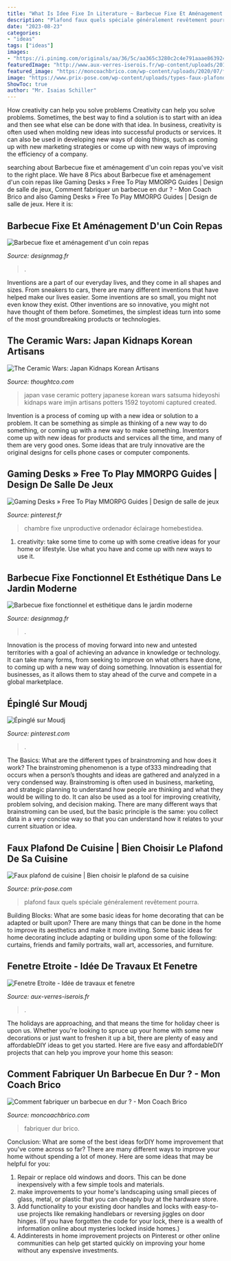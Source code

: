 ```yaml
---
title: "What Is Idee Fixe In Literature ~ Barbecue Fixe Et Aménagement D&#039;un Coin Repas"
description: "Plafond faux quels spéciale généralement revêtement pourra"
date: "2023-08-23"
categories:
- "ideas"
tags: ["ideas"]
images:
- "https://i.pinimg.com/originals/aa/36/5c/aa365c3280c2c4e791aaae8639243311.jpg"
featuredImage: "http://www.aux-verres-iserois.fr/wp-content/uploads/2019/08/65139517-couloir-lumineux-prC3A8s-de-l-escalier-avec-main-courante-minimaliste-fenC3AAtre-C3A9troite-et-le-lustre-2.jpg"
featured_image: "https://moncoachbrico.com/wp-content/uploads/2020/07/fabriquer-un-barbecue.jpg"
image: "https://www.prix-pose.com/wp-content/uploads/types-faux-plafond-cuisine.jpg"
ShowToc: true
author: "Mr. Isaias Schiller"
---
```



How creativity can help you solve problems
Creativity can help you solve problems. Sometimes, the best way to find a solution is to start with an idea and then see what else can be done with that idea. In business, creativity is often used when molding new ideas into successful products or services. It can also be used in developing new ways of doing things, such as coming up with new marketing strategies or come up with new ways of improving the efficiency of a company.

	

		
searching about Barbecue fixe et aménagement d&#039;un coin repas you've visit to the right place. We have 8 Pics about Barbecue fixe et aménagement d&#039;un coin repas like Gaming Desks » Free To Play MMORPG Guides | Design de salle de jeux, Comment fabriquer un barbecue en dur ? - Mon Coach Brico and also Gaming Desks » Free To Play MMORPG Guides | Design de salle de jeux. Here it is:
		
    
## Barbecue Fixe Et Aménagement D&#039;un Coin Repas

<img loading=lazy src="https://designmag.fr/wp-content/uploads/2016/06/barbecue-fixe-terrasse-moderne-amenagement.jpg" onerror="this.onerror=null;this.src='https://tse3.mm.bing.net/th?id=OIP.Hl6jYiqCvm30uVJUBJ2XCwHaE7&amp;pid=15.1';" alt="Barbecue fixe et aménagement d&#039;un coin repas">

_Source: designmag.fr_

>. 

	

Inventions are a part of our everyday lives, and they come in all shapes and sizes. From sneakers to cars, there are many different inventions that have helped make our lives easier. Some inventions are so small, you might not even know they exist. Other inventions are so innovative, you might not have thought of them before. Sometimes, the simplest ideas turn into some of the most groundbreaking products or technologies.

    
## The Ceramic Wars: Japan Kidnaps Korean Artisans

<img loading=lazy src="https://fthmb.tqn.com/rjjDorTW0eneXXChSrAZzIRSr24=/768x0/filters:no_upscale()/SatsumawarebyMHarrschFlickr-56a040bd3df78cafdaa0b065.jpg" onerror="this.onerror=null;this.src='https://tse2.mm.bing.net/th?id=OIP.5FH8FSp-aR0dql7UbXAP3gHaJ4&amp;pid=15.1';" alt="The Ceramic Wars: Japan Kidnaps Korean Artisans">

_Source: thoughtco.com_

>japan vase ceramic pottery japanese korean wars satsuma hideyoshi kidnaps ware imjin artisans potters 1592 toyotomi captured created. 

	

Invention is a process of coming up with a new idea or solution to a problem. It can be something as simple as thinking of a new way to do something, or coming up with a new way to make something. Inventors come up with new ideas for products and services all the time, and many of them are very good ones. Some ideas that are truly innovative are the original designs for cells phone cases or computer components.

    
## Gaming Desks » Free To Play MMORPG Guides | Design De Salle De Jeux

<img loading=lazy src="https://i.pinimg.com/originals/48/c0/9a/48c09a99723bac7978e2195e3f40008a.jpg" onerror="this.onerror=null;this.src='https://tse1.mm.bing.net/th?id=OIP.c09-mv0ua3j2-urf4g7gJAHaFj&amp;pid=15.1';" alt="Gaming Desks » Free To Play MMORPG Guides | Design de salle de jeux">

_Source: pinterest.fr_

>chambre fixe unproductive ordenador éclairage homebestidea. 

	

1. creativity: take some time to come up with some creative ideas for your home or lifestyle. Use what you have and come up with new ways to use it.

    
## Barbecue Fixe Fonctionnel Et Esthétique Dans Le Jardin Moderne

<img loading=lazy src="https://designmag.fr/wp-content/uploads/2014/10/idée-barbecue-fixe-design-moderne.jpg" onerror="this.onerror=null;this.src='https://tse2.mm.bing.net/th?id=OIP.b-XCg8i67Zn2rDuuXUrusgHaIu&amp;pid=15.1';" alt="Barbecue fixe fonctionnel et esthétique dans le jardin moderne">

_Source: designmag.fr_

>. 

	

Innovation is the process of moving forward into new and untested territories with a goal of achieving an advance in knowledge or technology. It can take many forms, from seeking to improve on what others have done, to coming up with a new way of doing something. Innovation is essential for businesses, as it allows them to stay ahead of the curve and compete in a global marketplace.

    
## Épinglé Sur Moudj

<img loading=lazy src="https://i.pinimg.com/originals/aa/36/5c/aa365c3280c2c4e791aaae8639243311.jpg" onerror="this.onerror=null;this.src='https://tse4.mm.bing.net/th?id=OIP.904gpBlHVPAqu62f_asJIQHaE6&amp;pid=15.1';" alt="Épinglé sur Moudj">

_Source: pinterest.com_

>. 

	

The Basics: What are the different types of brainstroming and how does it work?
The brainstroming phenomenon is a type of333 mindreading that occurs when a person’s thoughts and ideas are gathered and analyzed in a very condensed way. Brainstroming is often used in business, marketing, and strategic planning to understand how people are thinking and what they would be willing to do. It can also be used as a tool for improving creativity, problem solving, and decision making. There are many different ways that brainstroming can be used, but the basic principle is the same: you collect data in a very concise way so that you can understand how it relates to your current situation or idea.

    
## Faux Plafond De Cuisine | Bien Choisir Le Plafond De Sa Cuisine

<img loading=lazy src="https://www.prix-pose.com/wp-content/uploads/types-faux-plafond-cuisine.jpg" onerror="this.onerror=null;this.src='https://tse2.mm.bing.net/th?id=OIP.Je2jiri2GHF3MpXsLNmx_QHaEm&amp;pid=15.1';" alt="Faux plafond de cuisine | Bien choisir le plafond de sa cuisine">

_Source: prix-pose.com_

>plafond faux quels spéciale généralement revêtement pourra. 

	

Building Blocks: What are some basic ideas for home decorating that can be adapted or built upon?
There are many things that can be done in the home to improve its aesthetics and make it more inviting. Some basic ideas for home decorating include adapting or building upon some of the following: curtains, friends and family portraits, wall art, accessories, and furniture.

    
## Fenetre Etroite - Idée De Travaux Et Fenetre

<img loading=lazy src="http://www.aux-verres-iserois.fr/wp-content/uploads/2019/08/65139517-couloir-lumineux-prC3A8s-de-l-escalier-avec-main-courante-minimaliste-fenC3AAtre-C3A9troite-et-le-lustre-2.jpg" onerror="this.onerror=null;this.src='https://tse4.mm.bing.net/th?id=OIP.JNthpL_FQZU10ViEUNer5wHaLH&amp;pid=15.1';" alt="Fenetre Etroite - Idée de travaux et fenetre">

_Source: aux-verres-iserois.fr_

>. 

	

The holidays are approaching, and that means the time for holiday cheer is upon us. Whether you're looking to spruce up your home with some new decorations or just want to freshen it up a bit, there are plenty of easy and affordableDIY ideas to get you started. Here are five easy and affordableDIY projects that can help you improve your home this season: 

    
## Comment Fabriquer Un Barbecue En Dur ? - Mon Coach Brico

<img loading=lazy src="https://moncoachbrico.com/wp-content/uploads/2020/07/fabriquer-un-barbecue.jpg" onerror="this.onerror=null;this.src='https://tse1.mm.bing.net/th?id=OIP.U5MMBGNlLhmne4n8x9uILwHaJX&amp;pid=15.1';" alt="Comment fabriquer un barbecue en dur ? - Mon Coach Brico">

_Source: moncoachbrico.com_

>fabriquer dur brico. 

	

Conclusion: What are some of the best ideas forDIY home improvement that you've come across so far?
There are many different ways to improve your home without spending a lot of money. Here are some ideas that may be helpful for you: 
1. Repair or replace old windows and doors. This can be done inexpensively with a few simple tools and materials. 
2. make improvements to your home's landscaping using small pieces of glass, metal, or plastic that you can cheaply buy at the hardware store. 
3. Add functionality to your existing door handles and locks with easy-to-use projects like remaking handlebars or reversing jiggles on door hinges. (If you have forgotten the code for your lock, there is a wealth of information online about mysteries locked inside homes.) 
4. Addinterests in home improvement projects on Pinterest or other online communities can help get started quickly on improving your home without any expensive investments.

